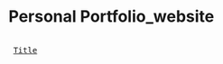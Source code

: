 # Personal Portfolio_website
[Link]: # 'https://bhuviportfolio.netlify.app/'
<kbd> <br> [Title][Link] <br> </kbd>

